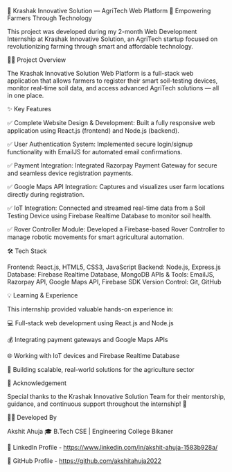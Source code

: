 🌾 Krashak Innovative Solution — AgriTech Web Platform
🚀 Empowering Farmers Through Technology

This project was developed during my 2-month Web Development Internship at Krashak Innovative Solution, an AgriTech startup focused on revolutionizing farming through smart and affordable technology.

🧑‍💻 Project Overview

The Krashak Innovative Solution Web Platform is a full-stack web application that allows farmers to register their smart soil-testing devices, monitor real-time soil data, and access advanced AgriTech solutions — all in one place.

✨ Key Features

✅ Complete Website Design & Development: Built a fully responsive web application using React.js (frontend) and Node.js (backend).

✅ User Authentication System: Implemented secure login/signup functionality with EmailJS for automated email confirmations.

✅ Payment Integration: Integrated Razorpay Payment Gateway for secure and seamless device registration payments.

✅ Google Maps API Integration: Captures and visualizes user farm locations directly during registration.

✅ IoT Integration: Connected and streamed real-time data from a Soil Testing Device using Firebase Realtime Database to monitor soil health.

✅ Rover Controller Module: Developed a Firebase-based Rover Controller to manage robotic movements for smart agricultural automation.

🛠️ Tech Stack

Frontend: React.js, HTML5, CSS3, JavaScript
Backend: Node.js, Express.js
Database: Firebase Realtime Database, MongoDB
APIs & Tools: EmailJS, Razorpay API, Google Maps API, Firebase SDK
Version Control: Git, GitHub

💡 Learning & Experience

This internship provided valuable hands-on experience in:

💻 Full-stack web development using React.js and Node.js

💰 Integrating payment gateways and Google Maps APIs

🌐 Working with IoT devices and Firebase Realtime Database

🚜 Building scalable, real-world solutions for the agriculture sector

🤝 Acknowledgement

Special thanks to the Krashak Innovative Solution Team for their mentorship, guidance, and continuous support throughout the internship! 🌱

🧑‍💻 Developed By

Akshit Ahuja
🎓 B.Tech CSE | Engineering College Bikaner

🔗 LinkedIn Profile - https://www.linkedin.com/in/akshit-ahuja-1583b928a/

🔗 GitHub Profile - https://github.com/akshitahuja2022
